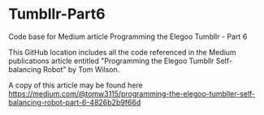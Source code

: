 # Tumbllr-Part6
Code base for Medium article Programming the Elegoo Tumbllr - Part 6

This GitHub location includes all the code referenced in the Medium publications 
article entitled "Programming the Elegoo Tumbllr Self-balancing Robot" by Tom Wilson.

A copy of this article may be found here   https://medium.com/@tomw3115/programming-the-elegoo-tumbller-self-balancing-robot-part-6-4826b2b9f66d
